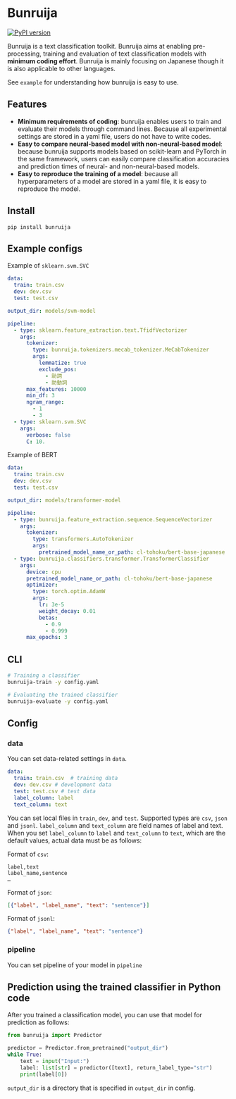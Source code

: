 # Bunruija
[![PyPI version](https://badge.fury.io/py/bunruija.svg)](https://badge.fury.io/py/bunruija)

Bunruija is a text classification toolkit.
Bunruija aims at enabling pre-processing, training and evaluation of text classification models with **minimum coding effort**.
Bunruija is mainly focusing on Japanese though it is also applicable to other languages.

See `example` for understanding how bunruija is easy to use.

## Features
- **Minimum requirements of coding**: bunruija enables users to train and evaluate their models through command lines. Because all experimental settings are stored in a yaml file, users do not have to write codes.
- **Easy to compare neural-based model with non-neural-based model**: because bunruija supports models based on scikit-learn and PyTorch in the same framework, users can easily compare classification accuracies and prediction times of neural- and non-neural-based models.
- **Easy to reproduce the training of a model**: because all hyperparameters of a model are stored in a yaml file, it is easy to reproduce the model.

## Install
```
pip install bunruija
```

## Example configs
Example of `sklearn.svm.SVC`

```yaml
data:
  train: train.csv
  dev: dev.csv
  test: test.csv

output_dir: models/svm-model

pipeline:
  - type: sklearn.feature_extraction.text.TfidfVectorizer
    args:
      tokenizer:
        type: bunruija.tokenizers.mecab_tokenizer.MeCabTokenizer
        args:
          lemmatize: true
          exclude_pos:
            - 助詞
            - 助動詞
      max_features: 10000
      min_df: 3
      ngram_range:
        - 1
        - 3
  - type: sklearn.svm.SVC
    args:
      verbose: false
      C: 10.
```

Example of BERT

```yaml
data:
  train: train.csv
  dev: dev.csv
  test: test.csv

output_dir: models/transformer-model

pipeline:
  - type: bunruija.feature_extraction.sequence.SequenceVectorizer
    args:
      tokenizer:
        type: transformers.AutoTokenizer
        args:
          pretrained_model_name_or_path: cl-tohoku/bert-base-japanese
  - type: bunruija.classifiers.transformer.TransformerClassifier
    args:
      device: cpu
      pretrained_model_name_or_path: cl-tohoku/bert-base-japanese
      optimizer:
        type: torch.optim.AdamW
        args:
          lr: 3e-5
          weight_decay: 0.01
          betas:
            - 0.9
            - 0.999
      max_epochs: 3
```

## CLI
```sh
# Training a classifier
bunruija-train -y config.yaml

# Evaluating the trained classifier
bunruija-evaluate -y config.yaml
```

## Config
### data
You can set data-related settings in `data`.

```yaml
data:
  train: train.csv  # training data
  dev: dev.csv # development data
  test: test.csv # test data
  label_column: label
  text_column: text
```

You can set local files in `train`, `dev`, and `test`.
Supported types are `csv`, `json` and `jsonl`.
`label_column` and `text_column` are field names of label and text.
When you set `label_column` to `label` and `text_column` to `text`, which are the default values, actual data must be as follows:

Format of `csv`:

```csv
label,text
label_name,sentence
…
```

Format of `json`:

```json
[{"label", "label_name", "text": "sentence"}]
```

Format of `jsonl`:

```json
{"label", "label_name", "text": "sentence"}
```

### pipeline
You can set pipeline of your model in `pipeline`


## Prediction using the trained classifier in Python code
After you trained a classification model, you can use that model for prediction as follows:
```python
from bunruija import Predictor

predictor = Predictor.from_pretrained("output_dir")
while True:
    text = input("Input:")
    label: list[str] = predictor([text], return_label_type="str")
    print(label[0])
```

`output_dir` is a directory that is specified in `output_dir` in config.
